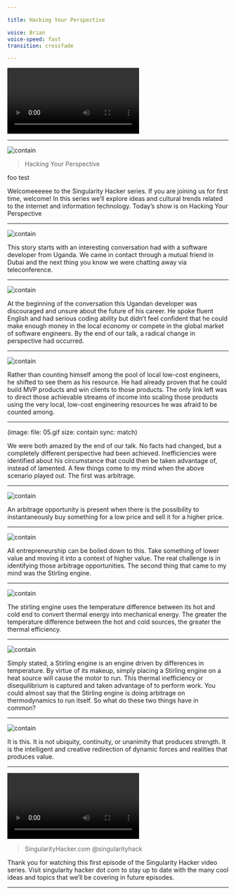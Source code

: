 ```yaml
---

title: Hacking Your Perspective

voice: Brian
voice-speed: fast
transition: crossfade

---
```


![](intro.mp4)

---

![contain](/01.jpg)

> Hacking Your Perspective

foo test

Welcomeeeeee to the Singularity Hacker series. If you are joining us for first time, welcome! In this series we’ll explore ideas and cultural trends related to the internet and information technology. Today’s show is on Hacking Your Perspective

---

![contain](02.jpg)

This story starts with an interesting conversation had with a software developer from Uganda. We came in contact through a mutual friend in Dubai and the next thing you know we were chatting away via teleconference.

---

![contain](03.jpg)

At the beginning of the conversation this Ugandan developer was discouraged and unsure about the future of his career. He spoke fluent English and had serious coding ability but didn’t feel confident that he could make enough money in the local economy or compete in the global market of software engineers. By the end of our talk, a radical change in perspective had occurred.

---

![contain](04.jpg)

Rather than counting himself among the pool of local low-cost engineers, he shifted to see them as his resource. He had already proven that he could build MVP products and win clients to those products. The only link left was to direct those achievable streams of income into scaling those products using the very local, low-cost engineering resources he was afraid to be counted among.

---

(image:
  file: 05.gif
  size: contain
  sync: match)

We were both amazed by the end of our talk. No facts had changed, but a completely different perspective had been achieved. Inefficiencies were identified about his circumstance that could then be taken advantage of, instead of lamented. A few things come to my mind when the above scenario played out. The first was arbitrage.

---

![contain](06.jpg)

An arbitrage opportunity is present when there is the possibility to instantaneously buy something for a low price and sell it for a higher price.

---

![contain](07.jpg)

All entrepreneurship can be boiled down to this. Take something of lower value and moving it into a context of higher value. The real challenge is in identifying those arbitrage opportunities. The second thing that came to my mind was the Stirling engine.

---

![contain](08.jpg)

The stirling engine uses the temperature difference between its hot and cold end to convert thermal energy into mechanical energy. The greater the temperature difference between the hot and cold sources, the greater the thermal efficiency.

---

![contain](09.gif)

Simply stated, a Stirling engine is an engine driven by differences in temperature. By virtue of its makeup, simply placing a Stirling engine on a heat source will cause the motor to run. This thermal inefficiency or disequilibrium is captured and taken advantage of to perform work. You could almost say that the Stirling engine is doing arbitrage on thermodynamics to run itself. So what do these two things have in common?

---

![contain](10.gif)

It is this. It is not ubiquity, continuity, or unanimity that produces strength. It is the intelligent and creative redirection of dynamic forces and realities that produces value. 

---

![](outro.mp4)

> SingularityHacker.com
> @singularityhack

Thank you for watching this first episode of the Singularity Hacker video series. Visit singularity hacker dot com to stay up to date with the many cool ideas and topics that we’ll be covering in future episodes.

---
